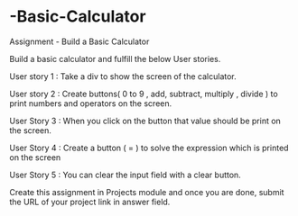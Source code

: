 # -Basic-Calculator

Assignment - Build a Basic Calculator

Build a basic calculator and fulfill the below User stories.

User story 1 : Take a div to show the screen of the calculator.

User story 2 : Create buttons( 0 to 9 , add, subtract, multiply , divide ) to print numbers and operators on the screen.

User Story 3 : When you click on the button that value should be print on the screen.

User Story 4 : Create a button ( = ) to solve the expression which is printed on the screen

User Story 5 : You can clear the input field with a clear button.

Create this assignment in Projects module and once you are done, submit the URL of your project link in answer field.
